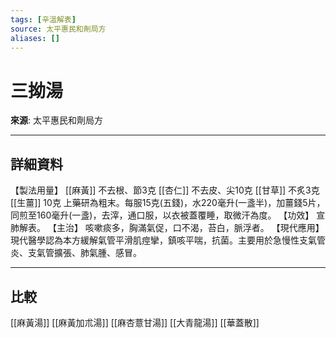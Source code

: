 ```yaml
---
tags: [辛溫解表]
source: 太平惠民和劑局方
aliases: []
---
```


# 三拗湯

**來源**: 太平惠民和劑局方  

---

## 詳細資料
【製法用量】 [[麻黃]] 不去根、節3克 [[杏仁]] 不去皮、尖10克 [[甘草]] 不炙3克 [[生薑]] 10克
上藥研為粗末。每服15克(五錢)，水220毫升(一盞半)，加薑錢5片，同煎至160毫升(一盞)，去滓，通口服，以衣被蓋覆睡，取微汗為度。
【功效】
宣肺解表。
【主治】
咳嗽痰多，胸滿氣促，口不渴，苔白，脈浮者。
【現代應用】
現代醫學認為本方緩解氣管平滑肌痙攣，鎮咳平喘，抗菌。主要用於急慢性支氣管炎、支氣管擴張、肺氣腫、感冒。

---

## 比較
[[麻黃湯]]
[[麻黃加朮湯]]
[[麻杏薏甘湯]]
[[大青龍湯]]
[[華蓋散]]

